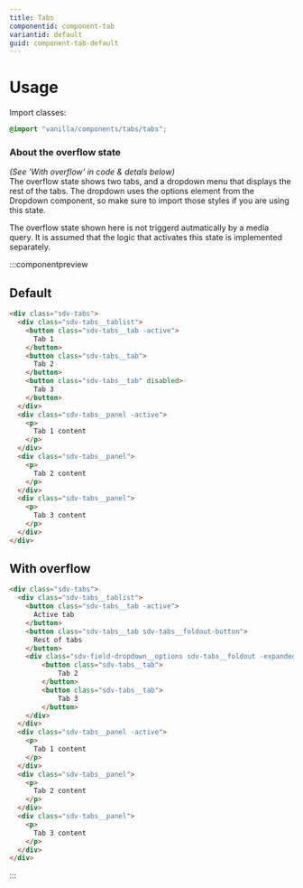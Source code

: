 ```yaml
---
title: Tabs
componentid: component-tab
variantid: default
guid: component-tab-default
---
```

# Usage
Import classes:
```scss
@import "vanilla/components/tabs/tabs";
```

### About the overflow state
*(See 'With overflow' in code & detals below)*\
The overflow state shows two tabs, and a dropdown menu that displays the rest of the tabs. The dropdown uses the options element from the Dropdown component, so make sure to import those styles if you are using this state.

The overflow state shown here is not triggerd autmatically by a media query. It is assumed that the logic that activates this state is implemented separately.

:::componentpreview
## Default
```html
<div class="sdv-tabs">
  <div class="sdv-tabs__tablist">
    <button class="sdv-tabs__tab -active">
      Tab 1
    </button>
    <button class="sdv-tabs__tab">
      Tab 2
    </button>
    <button class="sdv-tabs__tab" disabled>
      Tab 3
    </button>
  </div>
  <div class="sdv-tabs__panel -active">
    <p>
      Tab 1 content
    </p>
  </div>
  <div class="sdv-tabs__panel">
    <p>
      Tab 2 content
    </p>
  </div>
  <div class="sdv-tabs__panel">
    <p>
      Tab 3 content
    </p>
  </div>
</div>
```

## With overflow
```html
<div class="sdv-tabs">
  <div class="sdv-tabs__tablist">
    <button class="sdv-tabs__tab -active">
      Active tab
    </button>
    <button class="sdv-tabs__tab sdv-tabs__foldout-button">
      Rest of tabs
    </button>
    <div class="sdv-field-dropdown__options sdv-tabs__foldout -expanded">
        <button class="sdv-tabs__tab">
            Tab 2
        </button>
        <button class="sdv-tabs__tab">
            Tab 3
        </button>
    </div>
  </div>
  <div class="sdv-tabs__panel -active">
    <p>
      Tab 1 content
    </p>
  </div>
  <div class="sdv-tabs__panel">
    <p>
      Tab 2 content
    </p>
  </div>
  <div class="sdv-tabs__panel">
    <p>
      Tab 3 content
    </p>
  </div>
</div>
```
:::
